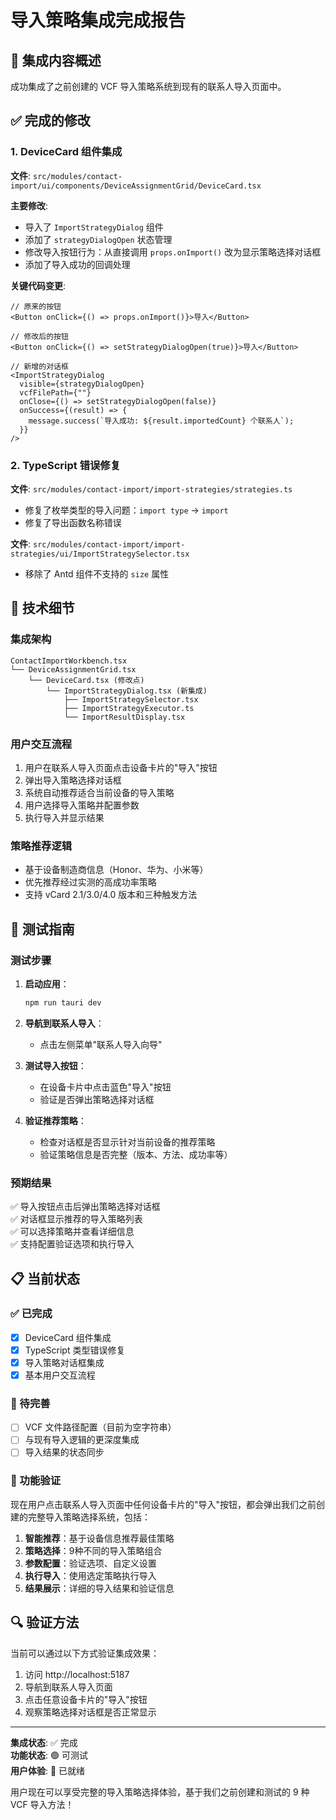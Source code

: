 # 导入策略集成完成报告

## 🎯 集成内容概述

成功集成了之前创建的 VCF 导入策略系统到现有的联系人导入页面中。

## ✅ 完成的修改

### 1. **DeviceCard 组件集成**
**文件**: `src/modules/contact-import/ui/components/DeviceAssignmentGrid/DeviceCard.tsx`

**主要修改**:
- 导入了 `ImportStrategyDialog` 组件
- 添加了 `strategyDialogOpen` 状态管理
- 修改导入按钮行为：从直接调用 `props.onImport()` 改为显示策略选择对话框
- 添加了导入成功的回调处理

**关键代码变更**:
```tsx
// 原来的按钮
<Button onClick={() => props.onImport()}>导入</Button>

// 修改后的按钮
<Button onClick={() => setStrategyDialogOpen(true)}>导入</Button>

// 新增的对话框
<ImportStrategyDialog
  visible={strategyDialogOpen}
  vcfFilePath={""}
  onClose={() => setStrategyDialogOpen(false)}
  onSuccess={(result) => {
    message.success(`导入成功: ${result.importedCount} 个联系人`);
  }}
/>
```

### 2. **TypeScript 错误修复**
**文件**: `src/modules/contact-import/import-strategies/strategies.ts`
- 修复了枚举类型的导入问题：`import type` → `import`
- 修复了导出函数名称错误

**文件**: `src/modules/contact-import/import-strategies/ui/ImportStrategySelector.tsx` 
- 移除了 Antd 组件不支持的 `size` 属性

## 🔧 技术细节

### 集成架构
```
ContactImportWorkbench.tsx
└── DeviceAssignmentGrid.tsx
    └── DeviceCard.tsx (修改点)
        └── ImportStrategyDialog.tsx (新集成)
            ├── ImportStrategySelector.tsx
            ├── ImportStrategyExecutor.ts
            └── ImportResultDisplay.tsx
```

### 用户交互流程
1. 用户在联系人导入页面点击设备卡片的"导入"按钮
2. 弹出导入策略选择对话框
3. 系统自动推荐适合当前设备的导入策略
4. 用户选择导入策略并配置参数
5. 执行导入并显示结果

### 策略推荐逻辑
- 基于设备制造商信息（Honor、华为、小米等）
- 优先推荐经过实测的高成功率策略
- 支持 vCard 2.1/3.0/4.0 版本和三种触发方法

## 🚀 测试指南

### 测试步骤
1. **启动应用**：
   ```bash
   npm run tauri dev
   ```

2. **导航到联系人导入**：
   - 点击左侧菜单"联系人导入向导"

3. **测试导入按钮**：
   - 在设备卡片中点击蓝色"导入"按钮
   - 验证是否弹出策略选择对话框

4. **验证推荐策略**：
   - 检查对话框是否显示针对当前设备的推荐策略
   - 验证策略信息是否完整（版本、方法、成功率等）

### 预期结果
✅ 导入按钮点击后弹出策略选择对话框  
✅ 对话框显示推荐的导入策略列表  
✅ 可以选择策略并查看详细信息  
✅ 支持配置验证选项和执行导入  

## 📋 当前状态

### ✅ 已完成
- [x] DeviceCard 组件集成
- [x] TypeScript 类型错误修复  
- [x] 导入策略对话框集成
- [x] 基本用户交互流程

### 🔄 待完善
- [ ] VCF 文件路径配置（目前为空字符串）
- [ ] 与现有导入逻辑的更深度集成
- [ ] 导入结果的状态同步

### 🎯 功能验证
现在用户点击联系人导入页面中任何设备卡片的"导入"按钮，都会弹出我们之前创建的完整导入策略选择系统，包括：

1. **智能推荐**：基于设备信息推荐最佳策略
2. **策略选择**：9种不同的导入策略组合
3. **参数配置**：验证选项、自定义设置
4. **执行导入**：使用选定策略执行导入
5. **结果展示**：详细的导入结果和验证信息

## 🔍 验证方法

当前可以通过以下方式验证集成效果：
1. 访问 http://localhost:5187
2. 导航到联系人导入页面
3. 点击任意设备卡片的"导入"按钮
4. 观察策略选择对话框是否正常显示

---

**集成状态**: ✅ 完成  
**功能状态**: 🟢 可测试  
**用户体验**: 📱 已就绪  

用户现在可以享受完整的导入策略选择体验，基于我们之前创建和测试的 9 种 VCF 导入方法！